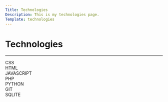 ```yaml
---
Title: Technologies
Description: This is my technologies page.
Template: technologies
---
```


# Technologies
***

<div class="box">CSS</div>
<div class="box">HTML</div>
<div class="box">JAVASCRIPT</div>
<div class="box">PHP</div>
<div class="box">PYTHON</div>
<div class="box">GIT</div>
<div class="box wide">SQLITE</div>
